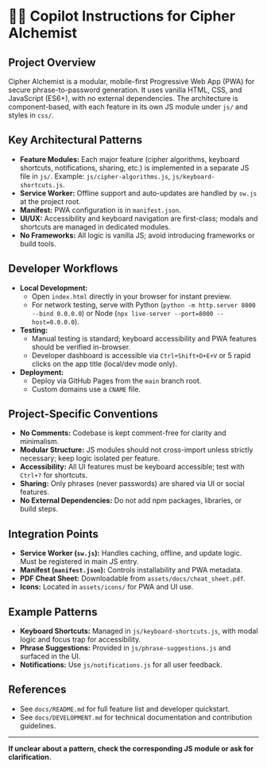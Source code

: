 # 🧑‍💻 Copilot Instructions for Cipher Alchemist

## Project Overview
Cipher Alchemist is a modular, mobile-first Progressive Web App (PWA) for secure phrase-to-password generation. It uses vanilla HTML, CSS, and JavaScript (ES6+), with no external dependencies. The architecture is component-based, with each feature in its own JS module under `js/` and styles in `css/`.

## Key Architectural Patterns
- **Feature Modules:** Each major feature (cipher algorithms, keyboard shortcuts, notifications, sharing, etc.) is implemented in a separate JS file in `js/`. Example: `js/cipher-algorithms.js`, `js/keyboard-shortcuts.js`.
- **Service Worker:** Offline support and auto-updates are handled by `sw.js` at the project root.
- **Manifest:** PWA configuration is in `manifest.json`.
- **UI/UX:** Accessibility and keyboard navigation are first-class; modals and shortcuts are managed in dedicated modules.
- **No Frameworks:** All logic is vanilla JS; avoid introducing frameworks or build tools.

## Developer Workflows
- **Local Development:**
  - Open `index.html` directly in your browser for instant preview.
  - For network testing, serve with Python (`python -m http.server 8000 --bind 0.0.0.0`) or Node (`npx live-server --port=8000 --host=0.0.0.0`).
- **Testing:**
  - Manual testing is standard; keyboard accessibility and PWA features should be verified in-browser.
  - Developer dashboard is accessible via `Ctrl+Shift+D+E+V` or 5 rapid clicks on the app title (local/dev mode only).
- **Deployment:**
  - Deploy via GitHub Pages from the `main` branch root.
  - Custom domains use a `CNAME` file.

## Project-Specific Conventions
- **No Comments:** Codebase is kept comment-free for clarity and minimalism.
- **Modular Structure:** JS modules should not cross-import unless strictly necessary; keep logic isolated per feature.
- **Accessibility:** All UI features must be keyboard accessible; test with `Ctrl+?` for shortcuts.
- **Sharing:** Only phrases (never passwords) are shared via UI or social features.
- **No External Dependencies:** Do not add npm packages, libraries, or build steps.

## Integration Points
- **Service Worker (`sw.js`):** Handles caching, offline, and update logic. Must be registered in main JS entry.
- **Manifest (`manifest.json`):** Controls installability and PWA metadata.
- **PDF Cheat Sheet:** Downloadable from `assets/docs/cheat_sheet.pdf`.
- **Icons:** Located in `assets/icons/` for PWA and UI use.

## Example Patterns
- **Keyboard Shortcuts:** Managed in `js/keyboard-shortcuts.js`, with modal logic and focus trap for accessibility.
- **Phrase Suggestions:** Provided in `js/phrase-suggestions.js` and surfaced in the UI.
- **Notifications:** Use `js/notifications.js` for all user feedback.

## References
- See `docs/README.md` for full feature list and developer quickstart.
- See `docs/DEVELOPMENT.md` for technical documentation and contribution guidelines.

---

**If unclear about a pattern, check the corresponding JS module or ask for clarification.**
